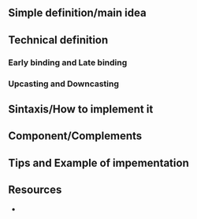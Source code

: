 ## Simple definition/main idea


## Technical definition



### Early binding and Late binding


### Upcasting and Downcasting


## Sintaxis/How to implement it


## Component/Complements


## Tips and Example of impementation


## Resources
- 